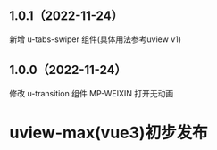 ## 1.0.1（2022-11-24）
新增 u-tabs-swiper 组件(具体用法参考uview v1)
## 1.0.0（2022-11-24）
修改 u-transition 组件 MP-WEIXIN 打开无动画
# uview-max(vue3)初步发布
